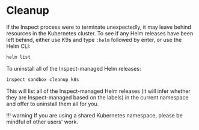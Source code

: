 # Cleanup

If the Inspect process were to terminate unexpectedly, it may leave behind resources in
the Kubernetes cluster. To see if any Helm releases have been left behind, either use
K9s and type `:helm` followed by enter, or use the Helm CLI:

```sh
helm list
```

To uninstall all of the Inspect-managed Helm releases:

```sh
inspect sandbox cleanup k8s
```

This will list all of the Inspect-managed Helm releases (it will infer whether they are
Inspect-managed based on the labels) in the current namespace and offer to uninstall
them all for you.

!!! warning
    If you are using a shared Kubernetes namespace, please be mindful of other
    users' work.

